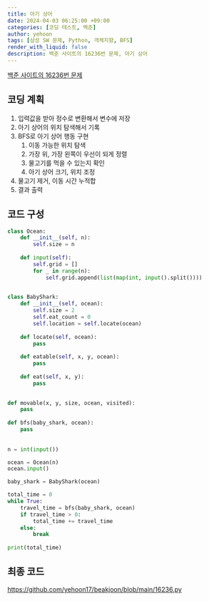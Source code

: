 ```yaml
---
title: 아기 상어
date: 2024-04-03 06:25:00 +09:00
categories: [코딩 테스트, 백준]
author: yehoon
tags: [삼성 SW 문제, Python, 객체지향, BFS]
render_with_liquid: false
description: 백준 사이트의 16236번 문제, 아기 상어
---
```


[백준 사이트의 16236번 문제](https://www.acmicpc.net/problem/16236)

## 코딩 계획
1. 입력값을 받아 정수로 변환해서 변수에 저장
2. 아기 상어의 위치 탐색해서 기록
3. BFS로 아기 상어 행동 구현
   1. 이동 가능한 위치 탐색 
   2. 가장 위, 가장 왼쪽이 우선이 되게 정렬
   3. 물고기를 먹을 수 있는지 확인
   4. 아기 상어 크기, 위치 조정
4. 물고기 제거, 이동 시간 누적합
5. 결과 출력


## 코드 구성
```python 
class Ocean:
    def __init__(self, n):
        self.size = n
        
    def input(self):
        self.grid = []
        for _ in range(n):
            self.grid.append(list(map(int, input().split())))

        
class BabyShark:
    def __init__(self, ocean):
        self.size = 2
        self.eat_count = 0
        self.location = self.locate(ocean)
        
    def locate(self, ocean):
        pass
                
    def eatable(self, x, y, ocean):
        pass
        
    def eat(self, x, y):
        pass
        

def movable(x, y, size, ocean, visited):
    pass
    
def bfs(baby_shark, ocean):
    pass    
        
        
n = int(input())

ocean = Ocean(n)
ocean.input()

baby_shark = BabyShark(ocean)

total_time = 0
while True:
    travel_time = bfs(baby_shark, ocean)
    if travel_time > 0:
        total_time += travel_time
    else:
        break
    
print(total_time)
```

## 최종 코드
<https://github.com/yehoon17/beakjoon/blob/main/16236.py>
